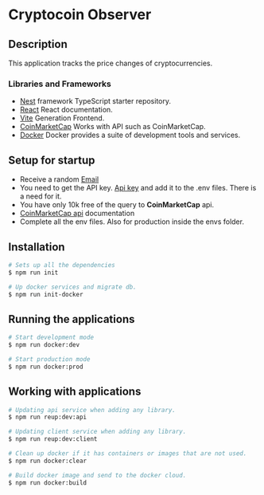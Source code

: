 # Cryptocoin Observer

## Description

This application tracks the price changes of cryptocurrencies.

### Libraries and Frameworks

- [Nest](https://github.com/nestjs/nest) framework TypeScript starter repository.
- [React](https://react.dev/) React documentation.
- [Vite](https://vitejs.dev/) Generation Frontend.
- [CoinMarketCap](https://coinmarketcap.com) Works with API such as CoinMarketCap.
- [Docker](https://www.docker.com/) Docker provides a suite of development tools and services.

## Setup for startup

- Receive a random [Email](https://temp-mail.org)
- You need to get the API key. [Api key](https://coinmarketcap.com/api/) and add it to the .env
  files. There is a need for it.
- You have only 10k free of the query to **CoinMarketCap** api.
- [CoinMarketCap api](https://coinmarketcap.com/api/documentation/v1/#section/Introduction)
  documentation
- Complete all the env files. Also for production inside the envs folder.

## Installation

```bash
# Sets up all the dependencies
$ npm run init
```

```bash
# Up docker services and migrate db.
$ npm run init-docker
```

## Running the applications

```bash
# Start development mode
$ npm run docker:dev
```

```bash
# Start production mode
$ npm run docker:prod
```

## Working with applications

```bash
# Updating api service when adding any library.
$ npm run reup:dev:api
```

```bash
# Updating client service when adding any library.
$ npm run reup:dev:client
```

```bash
# Clean up docker if it has containers or images that are not used.
$ npm run docker:clear
```

```bash
# Build docker image and send to the docker cloud.
$ npm run docker:build
```

